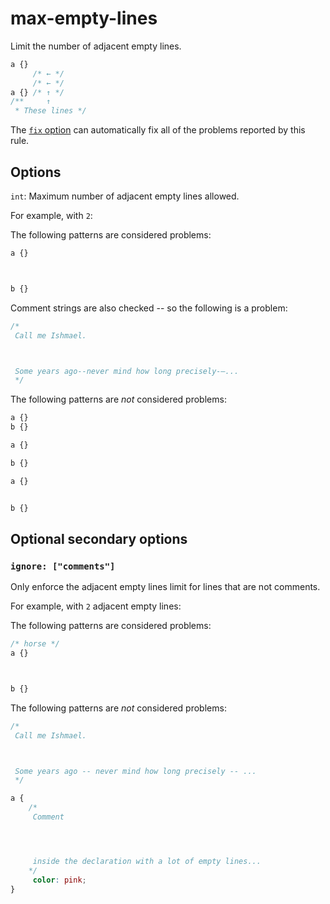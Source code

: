 # max-empty-lines

Limit the number of adjacent empty lines.

```css
a {}
     /* ← */
     /* ← */
a {} /* ↑ */
/**     ↑
 * These lines */
```

The [`fix` option](https://stylelint.io/user-guide/options#fix) can automatically fix all of the problems reported by this rule.

## Options

`int`: Maximum number of adjacent empty lines allowed.

For example, with `2`:

The following patterns are considered problems:

```css
a {}



b {}
```

Comment strings are also checked -- so the following is a problem:

```css
/*
 Call me Ishmael.



 Some years ago--never mind how long precisely-—...
 */
```

The following patterns are _not_ considered problems:

```css
a {}
b {}
```

```css
a {}

b {}
```

```css
a {}


b {}
```

## Optional secondary options

### `ignore: ["comments"]`

Only enforce the adjacent empty lines limit for lines that are not comments.

For example, with `2` adjacent empty lines:

The following patterns are considered problems:

```css
/* horse */
a {}



b {}
```

The following patterns are _not_ considered problems:

```css
/*
 Call me Ishmael.



 Some years ago -- never mind how long precisely -- ...
 */
```

```css
a {
    /*
     Comment




     inside the declaration with a lot of empty lines...
    */
     color: pink;
}
```
